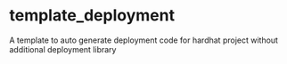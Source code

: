 # template_deployment
A template to auto generate deployment code for hardhat project without additional deployment library
